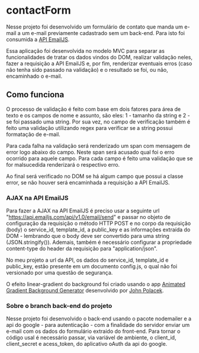 # contactForm
 
Nesse projeto foi desenvolvido um formulário de contato que manda um e-mail a um e-mail previamente cadastrado sem um back-end. Para isto foi consumida a [API EmailJS](https://www.emailjs.com/).

Essa aplicação foi desenvolvida no modelo MVC para separar as funcionalidades de tratar os dados vindos do DOM, realizar validação neles, fazer a requisição a API EmailJS e, por fim, renderizar eventuais erros (caso não tenha sido passado na validação) e o resultado se foi, ou não, encaminhado o e-mail.

## Como funciona

O processo de validação é feito com base em dois fatores para área de texto e os campos de nome e assunto, são eles: 1 - tamanho da string e 2 - se foi passado uma string. Por sua vez, no campo de verificação também é feito uma validação utilizando regex para verificar se a string possui formatação de e-mail.

Para cada falha na validação será renderizado um span com mensagem de error logo abaixo do campo. Neste span será acusado qual foi o erro ocorrido para aquele campo. Para cada campo é feito uma validação que se for malsucedida renderizará o respectivo erro.

Ao final será verificado no DOM se há algum campo que possui a classe error, se não houver será encaminhada a requisição a API EmailJS.

### AJAX na API EmailJS

Para fazer a AJAX na API EmailJS é preciso usar a seguinte url "https://api.emailjs.com/api/v1.0/email/send" e passar no objeto de configuração da requisição o método HTTP POST e no corpo da requisição (body) o service_id, template_id, a public_key e as informações extraída do DOM - lembrando que o body deve ser convertido para uma string (JSON.stringify()). Ademais, também é necessário configurar a propriedade content-type do header da requisição para "application/json".

No meu projeto a url da API, os dados do service_id, template_id e public_key, estão presente em um documento config.js, o qual não foi versionado por uma questão de segurança.


O efeito linear-gradient do background foi criado usando o app [Animated Gradient Background Generator](https://animated-gradient-background-generator.netlify.app/) desenvolvido por [John Polacek](https://github.com/johnpolacek/animated-gradient-background-generator).

### Sobre o branch back-end do projeto

Nesse projeto foi desenvolvido o back-end usando o pacote nodemailer e a api do google - para autenticação - com a finalidade do servidor enviar um e-mail com os dados do formulário extraido do front-end. Para tornar o código usal é necessário passar, via variável de ambiente, o client_id, client_secret e acess_token, do aplicativo oAuth da api do google.
